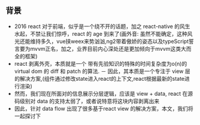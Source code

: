 ## 背景
  - 2016 react 对于前端，似乎是一个绕不开的话题，加之 react-native 的风生水起，不禁让我们惊呼，react 的 age 到来了(画外音: 虽然不能确定，这种风光还能维持多久，vue挟weex来势汹汹,ng2带着傲娇的姿态以及typeScript誓言要为mvvm正名，加之，业界目前内心深处还是更加倾向于mvvm这类大而全的框架)
  - react 剥离外壳，本质就是一个 带有先验知识的特殊的时间复杂度为o(n)的 virtual dom 的 diff 和 patch 的算法.
  － 因此，其本质是一个专注于 view 层的解决方案,(组件通过修改state进入react的上下文,react根据最新的state进行渲染)
  - 然而，我们现在所面对的信息展示分层逻辑，应该是 view + data, react 在源码级别对 data 的支持太弱了，或者说特意将这块内容剥离出来
  - 因此，针对 data flow 出现了很多基于react view 的解决方案，本文，我们将一起探讨下